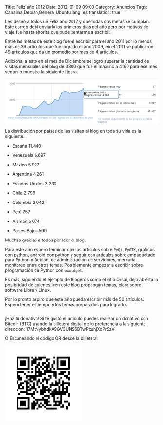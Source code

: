 Title: Feliz año 2012
Date: 2012-01-09 09:00
Category: Anuncios
Tags: Canaima,Debian,General,Ubuntu
lang: es
translation: true

Les deseo a todos un Feliz año 2012 y que todas sus metas se cumplan. Este correo debí enviarlo los primeros días del año pero por motivos de viaje fue hasta ahorita que pude sentarme a escribir.

Entre las metas de este blog fue el escribir para el año 2011 por lo menos más de 36 artículos que fue logrado el año 2009, en el 2011  se publicaron 49 artículos que da un promedio por mes de 4 artículos.

Adicional a esto en el mes de Diciembre se logró superar la cantidad de visitas mensuales del blog de 3800 que fue el máximo a 4160 para ese mes según lo muestra la siguiente figura.

![Texto alternativo](./images/felizano2012-1.png)

La distribución por países de las visitas al blog en toda su vida es la siguiente:  

- España 11.440  

- Venezuela 6.697  

- México 5.927  
	
- Argentina 4.261	  
	
- Estados Unidos 3.230	
	
- Chile 2.799  

- Colombia 2.042  

- Perú 757  

- Alemania 674  

- Países Bajos 509  

Muchas gracias a todos por leer el blog.

Para este año espero terminar con los artículos sobre `PyQt`, `PyGTK`, gráficos con python, android con python y seguir con artículos sobre empaquetado para Python y Debian, de administración de servidores, mercurial, monitoreo entre otros temas. Posiblemente empezar a escribir sobre programación de Python con `wxwidget`.

Es más, siguiendo el ejemplo de Blogeros como el sitio Orsai, dejo abierta la posibilidad de quienes leen este blog propongan temas, claro sobre software Libre y Linux.

Por lo pronto aspiro que este año pueda escribir más de 50 artículos. Espero tener el tiempo y los temas preparados para lograrlo.


##  ##
¡Haz tu donativo!
Si te gustó el artículo puedes realizar un donativo con Bitcoin (BTC)
usando la billetera digital de tu preferencia a la siguiente
dirección: 17MtNybhdkA9GV3UNS6BTwPcuhjXoPrSzV

O Escaneando el código QR desde la billetera:

![17MtNybhdkA9GV3UNS6BTwPcuhjXoPrSzV](./images/17MtNybhdkA9GV3UNS6BTwPcuhjXoPrSzV.png)
